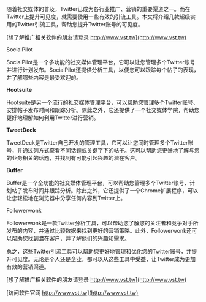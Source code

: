 随着社交媒体的普及，Twitter已成为各行业推广、营销的重要渠道之一。而在Twitter上提升可见度，就需要使用一些有效的引流工具。本文将介绍几款超级实用的Twitter引流工具，帮助您提升Twitter账号的可见度。

[想了解推广相关软件的朋友请登录 http://www.vst.tw](http://www.vst.tw)

SocialPilot

SocialPilot是一个多功能的社交媒体管理平台，它可以让您管理多个Twitter账号并进行计划发布。SocialPilot还提供分析工具，以便您可以跟踪每个帖子的表现，并了解哪些内容是最受欢迎的。

**Hootsuite**

Hootsuite是另一个流行的社交媒体管理平台，可以帮助您管理多个Twitter账号、安排帖子发布时间和跟踪分析。除此之外，它还提供了一个社交媒体学院，帮助您更好地理解如何利用Twitter进行营销。

**TweetDeck**

TweetDeck是Twitter自己开发的管理工具，它可以让您同时管理多个Twitter账号，并通过列方式查看不同话题或关键字下的帖子。这可以帮助您更好地了解与您的业务相关的话题，并找到有可能引起兴趣的潜在客户。

**Buffer**

Buffer是一个全功能的社交媒体管理平台，可以帮助您管理多个Twitter账号、计划帖子发布时间并跟踪分析。除此之外，它还提供了一个Chrome扩展程序，可以让您轻松地在浏览器中分享任何内容到Twitter上。

Followerwonk

Followerwonk是一款Twitter分析工具，可以帮助您了解您的关注者和竞争对手所发布的内容，并通过比较数据来找到更好的营销策略。此外，Followerwonk还可以帮助您找到潜在客户，并了解他们的兴趣和需求。

总之，这些Twitter引流工具可以帮助您更好地管理和优化您的Twitter账号，并提升可见度。无论是个人还是企业，都可以从这些工具中受益，让Twitter成为更加有效的营销渠道。

[想了解推广相关软件的朋友请登录 http://www.vst.tw](http://www.vst.tw)


[访问软件官网 http://www.vst.tw](http://www.vst.tw)
